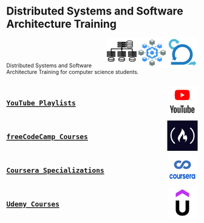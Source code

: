 # Distributed Systems and Software Architecture Training

<a href="/distributed-systems-and-software-architecture.md"><img align="right" width="80" src="https://github.com/cs-MohamedAyman/cs-MohamedAyman/blob/master/logos/systems-development-methodologies.png"></img></a>
<a href="/distributed-systems-and-software-architecture.md"><img align="right" width="80" src="https://github.com/cs-MohamedAyman/cs-MohamedAyman/blob/master/logos/software-architecture.png"></img></a>
<a href="/distributed-systems-and-software-architecture.md"><img align="right" width="80" src="https://github.com/cs-MohamedAyman/cs-MohamedAyman/blob/master/logos/distributed-systems.png"></img></a>
<br><br><br>

Distributed Systems and Software Architecture Training for computer science students.

<br>
<a href="https://github.com/cs-MohamedAyman/elearning-platforms/blob/master/youtube-playlists/software-engineering.md"><img align="right" width="80" src="https://github.com/cs-MohamedAyman/cs-MohamedAyman/blob/master/logos/youtube.png"></img></a>

## [`YouTube Playlists`](https://github.com/cs-MohamedAyman/elearning-platforms/blob/master/youtube-playlists/software-engineering.md)

<br>
<a href="https://github.com/cs-MohamedAyman/elearning-platforms/blob/master/freecodecamp-courses/software-engineering.md"><img align="right" width="80" src="https://github.com/cs-MohamedAyman/cs-MohamedAyman/blob/master/logos/freecodecamp.png"></img></a>

## [`freeCodeCamp Courses`](https://github.com/cs-MohamedAyman/elearning-platforms/blob/master/freecodecamp-courses/software-engineering.md)

<br>
<a href="https://github.com/cs-MohamedAyman/elearning-platforms/blob/master/coursera-specializations/software-engineering.md"><img align="right" width="80" src="https://github.com/cs-MohamedAyman/cs-MohamedAyman/blob/master/logos/coursera.png"></img></a>

## [`Coursera Specializations`](https://github.com/cs-MohamedAyman/elearning-platforms/blob/master/coursera-specializations/software-engineering.md)

<br>
<a href="https://github.com/cs-MohamedAyman/elearning-platforms/blob/master/udemy-courses/software-engineering/README.md"><img align="right" width="80" src="https://github.com/cs-MohamedAyman/cs-MohamedAyman/blob/master/logos/udemy.png"></img></a>

## [`Udemy Courses`](https://github.com/cs-MohamedAyman/elearning-platforms/blob/master/udemy-courses/software-engineering/README.md)
